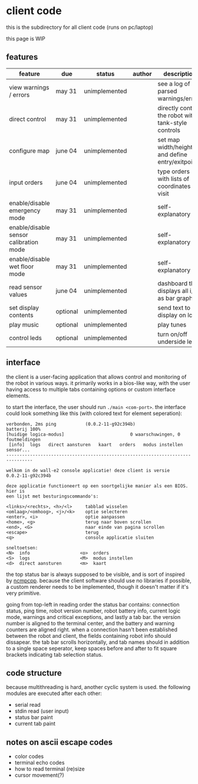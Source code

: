 # client code

this is the subdirectory for all client code (runs on pc/laptop)

this page is WIP

## features

|feature|due|status|author|description|
|-|-|-|-|-|
|view warnings / errors|may 31|unimplemented||see a log of parsed warnings/errors
|direct control|may 31|unimplemented||directly control the robot with tank-style controls
|configure map|june 04|unimplemented||set map width/height and define entry/exitpoints
|input orders|june 04|unimplemented||type orders with lists of coordinates to visit
|enable/disable emergency mode|may 31|unimplemented||self-explanatory
|enable/disable sensor calibration mode|may 31|unimplemented||self-explanatory
|enable/disable wet floor mode|may 31|unimplemented||self-explanatory
|read sensor values|june 04|unimplemented||dashboard that displays all i/o as bar graphs
|set display contents|optional|unimplemented||send text to display on lcd
|play music|optional|unimplemented||play tunes
|control leds|optional|unimplemented||turn on/off underside leds

## interface

the client is a user-facing application that allows control and monitoring of
the robot in various ways. it primarily works in a bios-like way, with the user
having access to multiple tabs containing options or custom interface elements.

to start the interface, the user should run `./main <com-port>`. the interface
could look something like this (with colored text for element seperation):

```
verbonden, 2ms ping           (0.0.2-11-g92c394b)                  batterij 100%
[huidige logica-modus]                         0 waarschuwingen, 0 foutmeldingen
 [info]  logs   direct aansturen   kaart   orders   modus instellen   sensor...
--------------------------------------------------------------------------------

welkom in de wall-e2 console applicatie! deze client is versie
0.0.2-11-g92c394b

deze applicatie functioneert op een soortgelijke manier als een BIOS. hier is
een lijst met besturingscommando's:

<links>/<rechts>, <h>/<l>     tabblad wisselen
<omlaag>/<omhoog>, <j>/<k>    optie selecteren
<enter>, <i>                  optie aanpassen
<home>, <g>                   terug naar boven scrollen
<end>, <G>                    naar einde van pagina scrollen
<escape>                      terug
<q>                           console applicatie sluiten

sneltoetsen:
<N>  info                   <o>  orders
<S>  logs                   <M>  modus instellen
<d>  direct aansturen       <m>  kaart              

```

the top status bar is always supposed to be visible, and is sort of inspired by
[ncmpcpp](https://github.com/ncmpcpp/ncmpcpp). because the client software
should use no libraries if possible, a custom renderer needs to be implemented,
though it doesn't matter if it's very primitive.

going from top-left in reading order the status bar contains: connection
status, ping time, robot version number, robot battery info, current logic
mode, warnings and critical exceptions, and lastly a tab bar. the version
number is aligned to the terminal center, and the battery and warning counters
are aligned right. when a connection hasn't been established between the robot
and client, the fields containing robot info should dissapear. the tab bar
scrolls horizontally, and tab names should in addition to a single space
seperator, keep spaces before and after to fit square brackets indicating tab
selection status.

## code structure

because multithreading is hard, another cyclic system is used. the following
modules are executed after each other:

- serial read
- stdin read (user input)
- status bar paint
- current tab paint

## notes on ascii escape codes

- color codes
- terminal echo codes
- how to read terminal (re)size
- cursor movement(?)

